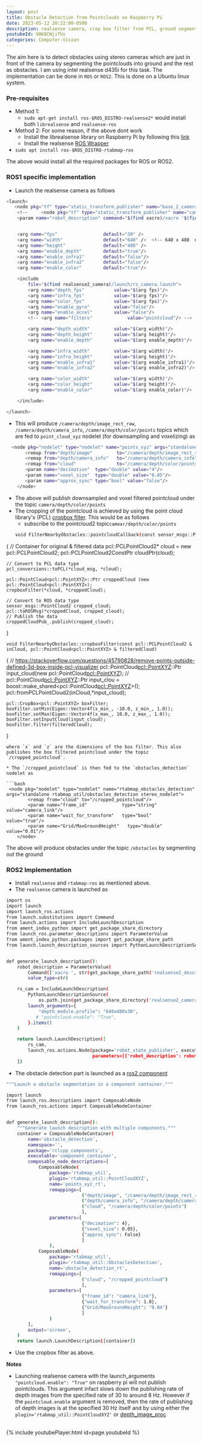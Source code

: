 ```yaml
---
layout: post
title: Obstacle Detection from Pointclouds on Raspberry Pi
date: 2023-05-12 20:22:00-0500
description: realsense camera, crop box filter from PCL, ground segmentation
youtubeId: 90K8CWjifUs
categories: Computer-Vision
---
```


The aim here is to detect obstacles using stereo cameras which are just in front of the camera by segmenting the pointclouds into ground and the rest as obstacles. I am using intel realsense d435i for this task. The implementation can be done in `ROS` or `ROS2`. This is done on a Ubuntu linux system.

###  Pre-requisites
* Method 1:
    * `sudo apt-get install ros-$ROS_DISTRO-realsense2*` would install both `librealsense` and `realsense-ros`
* Method 2: For some reason, if the above dont work
    * Install the librealsense library on Raspberry Pi by following this [link](/blog/2021/Intel-realsense-cam-on-RaspberryPi/)
    * Install the realsense [ROS Wrapper](https://github.com/IntelRealSense/realsense-ros/releases/tag/2.3.2)
* `sudo apt install ros-$ROS_DISTRO-rtabmap-ros`

The above would install all the required packages for ROS or ROS2. 


### ROS1 specific implementation
* Launch the realsense camera as follows

```bash
<launch>
   <node pkg="tf" type="static_transform_publisher" name="base_2_camera" args="0 0 0 0 0 0 1 base_link camera_link 100" />
    <!--     <node pkg="tf" type="static_transform_publisher" name="cam_screw_2_camera" args="0 0 0 0 0 0 1 camera_bottom_screw_frame camera_link 100" /> -->
    <param name="robot_description" command="$(find xacro)/xacro '$(find realsense2_description)/urdf/test_d435_camera.urdf.xacro' use_nominal_extrinsics:=false"/>


    <arg name="fps"                 default="30" />
    <arg name="width"               default="640" />  <!-- 640 x 480  normal-->
    <arg name="height"              default="480" />
    <arg name="enable_depth"        default="true"/>
    <arg name="enable_infra1"       default="false"/>
    <arg name="enable_infra2"       default="false"/>
    <arg name="enable_color"        default="true"/>

    <include
        file="$(find realsense2_camera)/launch/rs_camera.launch">
        <arg name="depth_fps"           value="$(arg fps)"/>
        <arg name="infra_fps"           value="$(arg fps)"/>
        <arg name="color_fps"           value="$(arg fps)"/>
        <arg name="enable_gyro"         value="false"/>
        <arg name="enable_accel"        value="false"/>
        <!-- <arg name="filters"             value="pointcloud"/> -->

        <arg name="depth_width"         value="$(arg width)"/>
        <arg name="depth_height"        value="$(arg height)"/>
        <arg name="enable_depth"        value="$(arg enable_depth)"/>

        <arg name="infra_width"         value="$(arg width)"/>
        <arg name="infra_height"        value="$(arg height)"/>
        <arg name="enable_infra1"       value="$(arg enable_infra1)"/>
        <arg name="enable_infra2"       value="$(arg enable_infra2)"/>

        <arg name="color_width"         value="$(arg width)"/>
        <arg name="color_height"        value="$(arg height)"/>
        <arg name="enable_color"        value="$(arg enable_color)"/>

    </include> 

</launch>
```

* This will produce `/camera/depth/image_rect_raw`, `/camera/depth/camera_info`, `/camera/depth/color/points` topics which are fed to `point_cloud_xyz` nodelet (for downsampling and voxelizing) as

```bash
  <node pkg="nodelet" type="nodelet" name="points_xyz" args="standalone rtabmap_util/point_cloud_xyz">
       <remap from="depth/image"         to="/camera/depth/image_rect_raw"/>
       <remap from="depth/camera_info"   to="/camera/depth/camera_info"/>
       <remap from="cloud"               to="/camera/depth/color/points"/>
       <param name="decimation"  type="double" value="4"/>
       <param name="voxel_size"  type="double" value="0.05"/>
       <param name="approx_sync" type="bool" value="false"/>
    </node>
```
* The above will publish downsampled and voxel filtered pointcloud under the topic `camera/depth/color/points`
* The cropping of the pointcloud is achieved by using the point cloud library's (PCL) [cropbox filter](https://pointclouds.org/documentation/classpcl_1_1_crop_box_3_01pcl_1_1_p_c_l_point_cloud2_01_4.html). This would be as follows
  * subscribe to the pointcloud2 topic`camear/depth/color/points`
  ```bash
  void FilterNearbyObstacles::pointcloudCallback(const sensor_msgs::PointCloud2ConstPtr& cloud_msg)
{
    // Container for original & filtered data
    pcl::PCLPointCloud2* cloud = new pcl::PCLPointCloud2;
    pcl::PCLPointCloud2ConstPtr cloudPtr(cloud);

    // Convert to PCL data type
    pcl_conversions::toPCL(*cloud_msg, *cloud);

    pcl::PointCloud<pcl::PointXYZ>::Ptr croppedCloud (new pcl::PointCloud<pcl::PointXYZ>);
    cropboxFilter(*cloud, *croppedCloud);

    // Convert to ROS data type
    sensor_msgs::PointCloud2 cropped_cloud;
    pcl::toROSMsg(*croppedCloud, cropped_cloud);
    // Publish the data
    croppedCloudPub_.publish(cropped_cloud);
}

    void FilterNearbyObstacles::cropboxFilter(const pcl::PCLPointCloud2 & inCloud, pcl::PointCloud<pcl::PointXYZ> & filteredCloud)
{
    // https://stackoverflow.com/questions/45790828/remove-points-outside-defined-3d-box-inside-pcl-visualizer
    pcl::PointCloud<pcl::PointXYZ>::Ptr input_cloud(new pcl::PointCloud<pcl::PointXYZ>);
//    pcl::PointCloud<pcl::PointXYZ>::Ptr input_clou = boost::make_shared<pcl::PointCloud<pcl::PointXYZ>>();
    pcl::fromPCLPointCloud2(inCloud,*input_cloud);

    pcl::CropBox<pcl::PointXYZ> boxFilter;
    boxFilter.setMin(Eigen::Vector4f(x_min_, -10.0, z_min_, 1.0));
    boxFilter.setMax(Eigen::Vector4f(x_max_, 10.0, z_max_, 1.0));
    boxFilter.setInputCloud(input_cloud);
    boxFilter.filter(filteredCloud);
}
```
where `x` and `z` are the dimensions of the box filter. This also publishes the box filtered pointcloud under the topic `/cropped_pointcloud`.

* The `/cropped_pointcloud` is then fed to the `obstacles_detection` nodelet as 

```bash
 <node pkg="nodelet" type="nodelet" name="rtabmap_obstacles_detection" args="standalone rtabmap_util/obstacles_detection stereo_nodelet">
        <remap from="cloud" to="/cropped_pointcloud"/>
        <param name="frame_id"             type="string" value="camera_link"/>
        <param name="wait_for_transform"   type="bool"   value="true"/>
        <param name="Grid/MaxGroundHeight"   type="double"   value="0.01"/>
    </node>
```
The above will produce obstacles under the topic `/obstacles` by segmenting out the ground

### ROS2 Implementation
* Install `realsense` and `rtabmap-ros` as mentioned above. 
* The `realsense` camera is launched as 

```bash
import os
import launch
import launch_ros.actions
from launch.substitutions import Command
from launch.actions import IncludeLaunchDescription
from ament_index_python import get_package_share_directory
from launch_ros.parameter_descriptions import ParameterValue
from ament_index_python.packages import get_package_share_path
from launch.launch_description_sources import PythonLaunchDescriptionSource


def generate_launch_description():
    robot_description = ParameterValue(
        Command(['xacro ', str(get_package_share_path('realsense2_description') / 'urdf/test_d435_camera.urdf.xacro')]),
        value_type=str)

    rs_cam = IncludeLaunchDescription(
        PythonLaunchDescriptionSource(
            os.path.join(get_package_share_directory('realsense2_camera'), 'launch/rs_launch.py')),
        launch_arguments={
            "depth_module.profile": "640x480x30",
           # "pointcloud.enable": "True",
        }.items()
    )

    return launch.LaunchDescription([
        rs_cam,
        launch_ros.actions.Node(package='robot_state_publisher', executable='robot_state_publisher',
                                parameters=[{'robot_description': robot_description}])
    ])
```

* The obstacle detection part is launched as a [ros2 component](https://docs.ros.org/en/humble/Tutorials/Intermediate/Composition.html)

```bash
"""Launch a obstacle segmentation in a component container."""

import launch
from launch_ros.descriptions import ComposableNode
from launch_ros.actions import ComposableNodeContainer


def generate_launch_description():
    """Generate launch description with multiple components."""
    container = ComposableNodeContainer(
        name='obstacle_detection',
        namespace='',
        package='rclcpp_components',
        executable='component_container',
        composable_node_descriptions=[
            ComposableNode(
                package='rtabmap_util',
                plugin='rtabmap_util::PointCloudXYZ',
                name='points_xyz_rt',
                remappings=[
                            ("depth/image", "/camera/depth/image_rect_raw"),
                            ("depth/camera_info", "/camera/depth/camera_info"),
                            ("cloud", "/camera/depth/color/points")
                            ],
                parameters=[
                            {"decimation": 4},
                            {"voxel_size": 0.05},
                            {"approx_sync": False}
                            ]
                ),
            ComposableNode(
                package='rtabmap_util',
                plugin='rtabmap_util::ObstaclesDetection',
                name='obstacle_detection_rt',
                remappings=[
                            ("cloud", "/cropped_pointcloud")
                            ],
                parameters=[
                            {"frame_id": "camera_link"},
                            {"wait_for_transform": 1.0},
                            {"Grid/MaxGroundHeight": "0.04"}
                            ]
                )
        ],
        output='screen',
    )
    return launch.LaunchDescription([container])
```
* Use the cropbox filter as above.

**Notes**
* Launching realsense camera with the launch_arguments `"pointcloud.enable": "True"` on raspberry pi will not publish pointclouds. This argument infact slows down the publishing rate of depth images from the specified rate of 30 to around 8 Hz. However if the `pointcloud.enable` argument is removed, then the rate of publishing of depth images is at the specified 30 Hz itself and by using either the `plugin='rtabmap_util::PointCloudXYZ'` or [depth_image_proc](http://wiki.ros.org/depth_image_proc)
<br />
{% include youtubePlayer.html id=page.youtubeId %}



